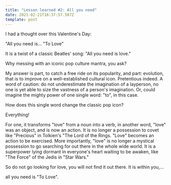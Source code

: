 ```yaml
---
title: "Lesson learned #2: All you need"
date: 2021-02-21T16:37:57.507Z
template: post
---
```

I had a thought over this Valentine's Day:

"All you need is... "To Love"

It is a twist of a classic Beatles' song: "All you need is love." 

Why messing with an iconic pop culture mantra, you ask?

 My answer is part, to catch a free ride on its popularity, and part: evolution, that is to improve on a well-established cultural icon. Pretentious indeed. A word of caution: do not underestimate the imagination of a layperson, no one is yet able to size the vastness of a person's imagination. Or, could imagine the mighty power of one single word: "to", in this case.

How does this single word change the classic pop icon? 

Everything!

For one, it transforms "love" from a noun into a verb, in another word, "love" was an object, and is now an action. It is no longer a possession to covet like "Precious" in Tolkien's "The Lord of the Rings. "Love" becomes an action to be exercised. More importantly, "love" is no longer a mystical possession to go searching for out there in the whole wide world. It is a superpower lying dormant in everyone's heart waiting to be awaken, like "The Force" of the Jedis in "Star Wars." 

So do not go looking for love, you will not find it out there. It is within you,...

all you need is "To Love".